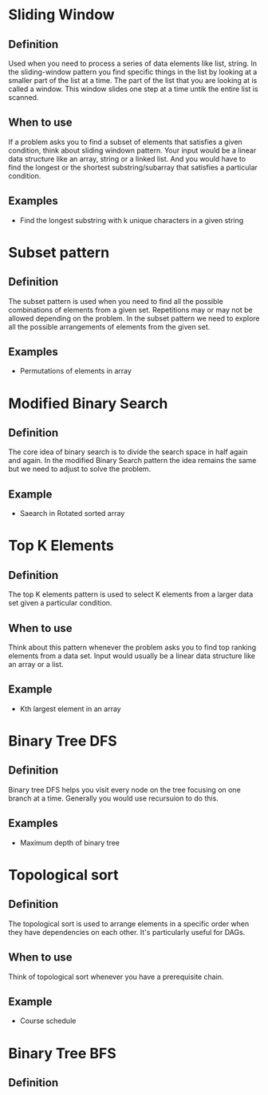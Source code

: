 # Sliding Window

## Definition
Used when you need to process a series of data elements like list, string. In the sliding-window pattern you find specific things in the list by looking at a smaller part of the list at a time. The part of the list that you are looking at is called a window. This window slides one step at a time untik the entire list is scanned. 

## When to use
If a problem asks you to find a subset of elements that satisfies a given condition, think about sliding windown pattern. Your input would be a linear data structure like an array, string or a linked list. And you would have to find the longest or the shortest substring/subarray that satisfies a particular condition.

## Examples
- Find the longest substring with k unique characters in a given string

# Subset pattern

## Definition
The subset pattern is used when you need to find all the possible combinations of elements from a given set. Repetitions may or may not be allowed depending on the problem. In the subset pattern we need to explore all the possible arrangements of elements from the given set. 

## Examples
- Permutations of elements in array

# Modified Binary Search

## Definition
The core idea of binary search is to divide the search space in half again and again. In the modified Binary Search pattern the idea remains the same but we need to adjust to solve the problem. 

## Example
- Saearch in Rotated sorted array

# Top K Elements

## Definition
The top K elements pattern is used to select K elements from a larger data set given a particular condition. 

##  When to use
Think about this pattern whenever the problem asks you to find top ranking elements from a data set. Input would usually be a linear data structure like an array or a list. 

## Example
- Kth largest element in an array

# Binary Tree DFS

## Definition
Binary tree DFS helps you visit every node on the tree focusing on one branch at a time. Generally you would use recursuion to do this. 

## Examples
- Maximum depth of binary tree

# Topological sort

## Definition
The topological sort is used to arrange elements in a specific order when they have dependencies on each other. It's particularly useful for DAGs. 

## When to use
Think of topological sort whenever you have a prerequisite chain. 

## Example 
- Course schedule

# Binary Tree BFS 

## Definition 
